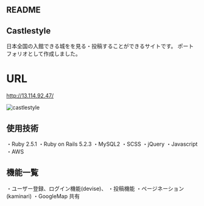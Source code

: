 ## README

 ## Castlestyle
日本全国の入館できる城をを見る・投稿することができるサイトです。  ポートフォリオとして作成しました。
# URL
<http://13.114.92.47/>

![castlestyle](https://gyazo.com/2a1a23c249a4281f20703328a6427015)

## 使用技術

・Ruby 2.5.1
・Ruby on Rails 5.2.3
・MySQL2
・SCSS
・jQuery
・Javascript
・AWS

## 機能一覧

・ユーザー登録、ログイン機能(devise)、
・投稿機能
・ページネーション(kaminari)
・GoogleMap 共有



